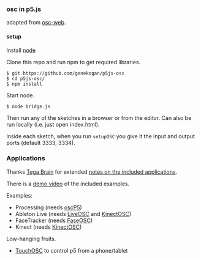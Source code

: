 ### osc in p5.js

adapted from [osc-web](https://github.com/automata/osc-web).

#### setup

Install [node](https://nodejs.org/)

Clone this repo and run npm to get required libraries.

	$ git https://github.com/genekogan/p5js-osc
	$ cd p5js-osc/
	$ npm install
	
Start node.

    $ node bridge.js
	
Then run any of the sketches in a browser or from the editor. Can also be run locally (i.e. just open index.html). 

Inside each sketch, when you run `setupOSC` you give it the input and output ports (default 3333, 3334).

### Applications

Thanks [Tega Brain](https://github.com/tegacodes) for extended [notes on the included applications](https://github.com/genekogan/p5js-osc/blob/master/Applications.md).

There is a [demo video](https://vimeo.com/157024760) of the included examples.

Examples:
 - Processing (needs [oscP5](www.sojamo.de/oscP5))
 - Ableton Live (needs [LiveOSC](livecontrol.q3f.org/ableton-liveapi/liveosc/) and [KinectOSC](https://github.com/genekogan/KinectOSC/releases))
 - FaceTracker (needs [FaseOSC](https://github.com/kylemcdonald/ofxFaceTracker/releases))
 - Kinect (needs [KinectOSC](https://github.com/genekogan/KinectOSC/releases))

Low-hanging fruits.
 - [TouchOSC](http://hexler.net/software/touchosc) to control p5 from a phone/tablet
